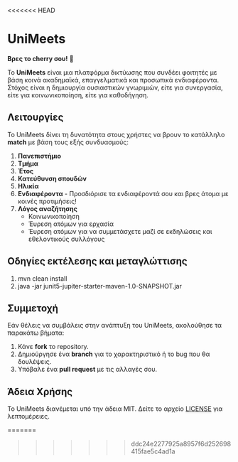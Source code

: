 <<<<<<< HEAD
# UniMeets
**Βρες το cherry σου!** 🍒



Το **UniMeets** είναι μια πλατφόρμα δικτύωσης που συνδέει φοιτητές με βάση κοινά ακαδημαϊκά, επαγγελματικά και προσωπικά ενδιαφέροντα. 
Στόχος είναι η δημιουργία ουσιαστικών γνωριμιών, είτε για συνεργασία, είτε για κοινωνικοποίηση, είτε για καθοδήγηση.

## Λειτουργίες
Το UniMeets δίνει τη δυνατότητα στους χρήστες να βρουν το κατάλληλο **match** με βάση τους εξής συνδυασμούς:

1. **Πανεπιστήμιο**
2. **Τμήμα**
3. **Έτος**
4. **Κατεύθυνση σπουδών**
5. **Ηλικία**
6. **Ενδιαφέροντα** - Προσδιόρισε τα ενδιαφέροντά σου και βρες άτομα με κοινές προτιμήσεις!
7. **Λόγος αναζήτησης** 
   - Κοινωνικοποίηση
   - Έυρεση ατόμων για ερχασία
   - Έυρεση ατόμων για να συμμετάσχετε μαζί σε εκδηλώσεις και εθελοντικούς συλλόγους

## Οδηγίες εκτέλεσης και μεταγλώττισης
1. mvn clean install
2. java -jar junit5-jupiter-starter-maven-1.0-SNAPSHOT.jar

## Συμμετοχή
Εάν θέλεις να συμβάλεις στην ανάπτυξη του UniMeets, ακολούθησε τα παρακάτω βήματα:
1. Κάνε **fork** το repository.
2. Δημιούργησε ένα **branch** για το χαρακτηριστικό ή το bug που θα δουλέψεις.
3. Υπόβαλε ένα **pull request** με τις αλλαγές σου.

## Άδεια Χρήσης
Το UniMeets διανέμεται υπό την άδεια MIT. Δείτε το αρχείο [LICENSE](LICENSE) για λεπτομέρειες.


=======
>>>>>>> ddc24e2277925a8957f6d252698415fae5c4ad1a

